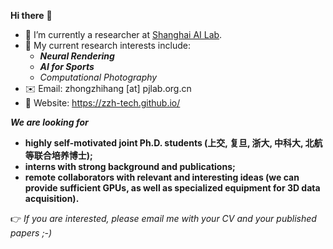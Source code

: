 **Hi there** 👋

- 🌱 I’m currently a researcher at [Shanghai AI Lab](https://www.shlab.org.cn/).
- 🔭 My current research interests include:
  - **_Neural Rendering_**
  - **_AI for Sports_**
  - _Computational Photography_
- :envelope: Email: zhongzhihang [at] pjlab.org.cn
- :watermelon: Website: https://zzh-tech.github.io/

**_We are looking for_**  
  - **highly self-motivated joint Ph.D. students (上交, 复旦, 浙大, 中科大, 北航等联合培养博士);**
  - **interns with strong background and publications;**
  - **remote collaborators with relevant and interesting ideas (we can provide sufficient GPUs, as well as specialized equipment for 3D data acquisition</a>).**

:point_right: *If you are interested, please email me with your CV and your published papers ;-)*
